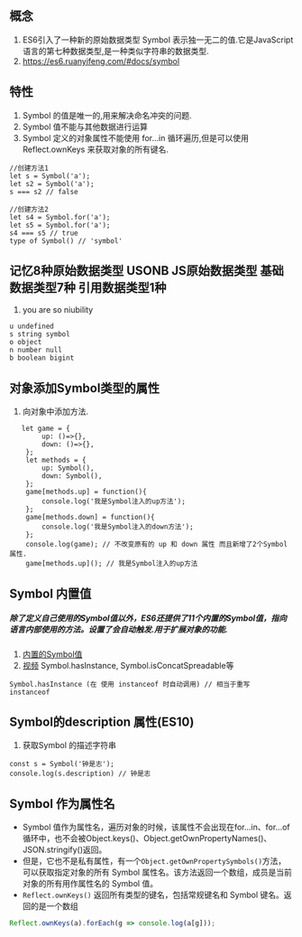 ## 概念
1. ES6引入了一种新的原始数据类型 Symbol 表示独一无二的值.它是JavaScript语言的第七种数据类型,是一种类似字符串的数据类型.
2. https://es6.ruanyifeng.com/#docs/symbol
## 特性
1. Symbol 的值是唯一的,用来解决命名冲突的问题.
2. Symbol 值不能与其他数据进行运算
3. Symbol 定义的对象属性不能使用 for...in 循环遍历,但是可以使用Reflect.ownKeys 来获取对象的所有键名.

```
//创建方法1
let s = Symbol('a');
let s2 = Symbol('a');
s === s2 // false

//创建方法2
let s4 = Symbol.for('a');  
let s5 = Symbol.for('a'); 
s4 === s5 // true
type of Symbol() // 'symbol'
```

## 记忆8种原始数据类型 USONB  JS原始数据类型 基础数据类型7种 引用数据类型1种
1. you are so niubility

```
u undefined
s string symbol
o object
n number null
b boolean bigint
```

## 对象添加Symbol类型的属性
1. 向对象中添加方法.

```
   let game = {
        up: ()=>{},
        down: ()=>{},
    };
    let methods = {
        up: Symbol(),
        down: Symbol(),
    };
    game[methods.up] = function(){
        console.log('我是Symbol注入的up方法');
    };
    game[methods.down] = function(){
        console.log('我是Symbol注入的down方法');
    };
    console.log(game); // 不改变原有的 up 和 down 属性 而且新增了2个Symbol 属性.
    game[methods.up](); // 我是Symbol注入的up方法

```
## Symbol 内置值
##### 除了定义自己使用的Symbol值以外，ES6还提供了11个内置的Symbol值，指向语言内部使用的方法。设置了会自动触发.用于扩展对象的功能.
1. [内置的Symbol值](https://www.cnblogs.com/justart/p/12456221.html)
2. [视频](https://www.bilibili.com/video/BV1uK411H7on?p=17) Symbol.hasInstance, Symbol.isConcatSpreadable等 

```
Symbol.hasInstance (在 使用 instanceof 时自动调用) // 相当于重写 instanceof
```
## Symbol的description 属性(ES10)
1. 获取Symbol 的描述字符串
````
const s = Symbol('钟是志');
console.log(s.description) // 钟是志
````
## Symbol 作为属性名
- Symbol 值作为属性名，遍历对象的时候，该属性不会出现在for...in、for...of循环中，也不会被Object.keys()、Object.getOwnPropertyNames()、JSON.stringify()返回。
- 但是，它也不是私有属性，有一个`Object.getOwnPropertySymbols()`方法，可以获取指定对象的所有 Symbol 属性名。该方法返回一个数组，成员是当前对象的所有用作属性名的 Symbol 值。
- `Reflect.ownKeys()` 返回所有类型的键名，包括常规键名和 Symbol 键名。返回的是一个数组
```javascript
Reflect.ownKeys(a).forEach(g => console.log(a[g]));
```
